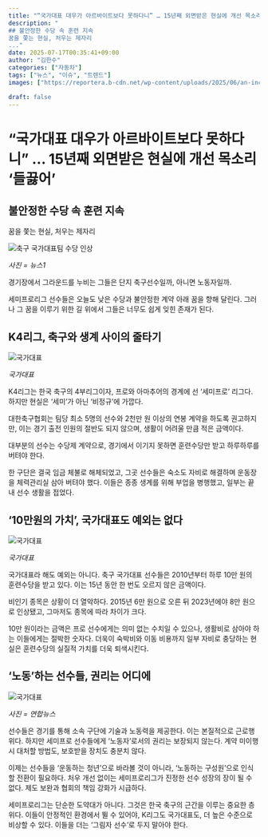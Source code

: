 ```yaml
---
title: "“국가대표 대우가 아르바이트보다 못하다니” … 15년째 외면받은 현실에 개선 목소리 ‘들끓어’"
description: "
## 불안정한 수당 속 훈련 지속
꿈을 쫓는 현실, 처우는 제자리
..."
date: 2025-07-17T00:35:41+09:00
author: "김한수"
categories: ["자동차"]
tags: ["뉴스", "이슈", "트렌드"]
images: ["https://reportera.b-cdn.net/wp-content/uploads/2025/06/an-increase-in-the-national-soccer-teams-allowance-1024x576.jpg"]

draft: false
---
```


# “국가대표 대우가 아르바이트보다 못하다니” … 15년째 외면받은 현실에 개선 목소리 ‘들끓어’


## 불안정한 수당 속 훈련 지속
꿈을 쫓는 현실, 처우는 제자리


![축구 국가대표팀 수당 인상](https://reportera.b-cdn.net/wp-content/uploads/2025/06/an-increase-in-the-national-soccer-teams-allowance-1024x576.jpg)

*사진 = 뉴스1*

경기장에서 그라운드를 누비는 그들은 단지 축구선수일까, 아니면 노동자일까.

세미프로리그 선수들은 오늘도 낮은 수당과 불안정한 계약 아래 꿈을 향해 달린다. 그러나 그 꿈을 이루기 위한 길 위에서 그들은 너무도 쉽게 잊힌 존재가 된다.


## K4리그, 축구와 생계 사이의 줄타기


![국가대표](https://reportera.b-cdn.net/wp-content/uploads/2025/06/축구-남자-대표팀-2-1-1024x682.jpg)

*국가대표*

K4리그는 한국 축구의 4부리그이자, 프로와 아마추어의 경계에 선 ‘세미프로’ 리그다. 하지만 현실은 ‘세미’가 아닌 ‘비정규’에 가깝다.

대한축구협회는 팀당 최소 5명의 선수와 2천만 원 이상의 연봉 계약을 하도록 권고하지만, 이는 경기 출전 인원의 절반도 되지 않으며, 생활이 어려울 만큼 적은 금액이다.

대부분의 선수는 수당제 계약으로, 경기에서 이기지 못하면 훈련수당만 받고 하루하루를 버텨야 한다.

한 구단은 결국 임금 체불로 해체되었고, 그곳 선수들은 숙소도 자비로 해결하며 운동장을 체력관리실 삼아 버텨야 했다. 이들은 종종 생계를 위해 부업을 병행했고, 일부는 끝내 선수 생활을 접었다.


## ‘10만원의 가치’, 국가대표도 예외는 없다


![국가대표](https://reportera.b-cdn.net/wp-content/uploads/2025/06/축구-여자-대표팀-4-1-1024x763.jpg)

*국가대표*

국가대표라 해도 예외는 아니다. 축구 국가대표 선수들은 2010년부터 하루 10만 원의 훈련수당을 받고 있다. 이는 15년 동안 한 번도 오르지 않은 금액이다.

비인기 종목은 상황이 더 열악하다. 2015년 6만 원으로 오른 뒤 2023년에야 8만 원으로 인상됐고, 그마저도 종목에 따라 차이가 크다.

10만 원이라는 금액은 프로 선수에게는 의미 없는 수치일 수 있으나, 생활비로 삼아야 하는 이들에게는 절박한 숫자다. 더욱이 숙박비와 이동 비용까지 일부 자비로 충당하는 현실은 훈련수당의 실질적 가치를 더욱 퇴색시킨다.


## ‘노동’하는 선수들, 권리는 어디에


![국가대표](https://reportera.b-cdn.net/wp-content/uploads/2025/06/축구-팀-훈련-4-1024x682.jpg)

*사진 = 연합뉴스*

선수들은 경기를 통해 소속 구단에 기술과 노동력을 제공한다. 이는 본질적으로 근로행위다. 하지만 세미프로 선수들에게 ‘노동자’로서의 권리는 보장되지 않는다. 계약 미이행 시 대처할 방법도, 보호받을 장치도 충분치 않다.

이제는 선수들을 ‘운동하는 청년’으로 바라볼 것이 아니라, ‘노동하는 구성원’으로 인식할 전환이 필요하다. 처우 개선 없이는 세미프로리그가 진정한 선수 성장의 장이 될 수 없다. 제도 보완과 협회의 책임 강화가 시급하다.

세미프로리그는 단순한 도약대가 아니다. 그것은 한국 축구의 근간을 이루는 중요한 층위다. 이들이 안정적인 환경에서 뛸 수 있어야, K리그도 국가대표도, 더 높은 수준으로 비상할 수 있다. 이들을 더는 ‘그림자 선수’로 두지 말아야 한다.
